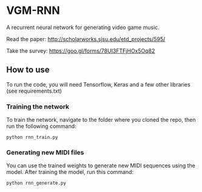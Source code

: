 # VGM-RNN

A recurrent neural network for generating video game music.

Read the paper: http://scholarworks.sjsu.edu/etd_projects/595/

Take the survey: https://goo.gl/forms/78UI3FTFjHOx5Oq82

## How to use

To run the code, you will need Tensorflow, Keras and a few other libraries (see requirements.txt)

### Training the network

To train the network, navigate to the folder where you cloned the repo, then run the following command:

```
python rnn_train.py
```

### Generating new MIDI files

You can use the trained weights to generate new MIDI sequences using the model. After training the model, run this command:

```
python rnn_generate.py
```
